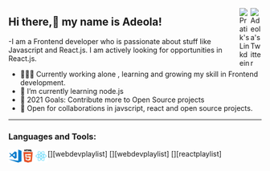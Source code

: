 <a href="https://twitter.com/Adetigerr" target="_blank" rel="nofollow"><img align="right" alt="Adeola's Twitter" width="22px" src="https://cdn.jsdelivr.net/npm/simple-icons@v3/icons/twitter.svg" /></a><a href="https://www.linkedin.com/in/adeola-ademosu-b85416190/" target="_blank" rel="nofollow"><img align="right" alt="Pratik's Linkdein" width="22px" src="https://cdn.jsdelivr.net/npm/simple-icons@v3/icons/linkedin.svg" /></a>

## Hi there,👋 my name is Adeola!

-I am a Frontend developer who is passionate about stuff like Javascript and React.js. I am actively looking for opportunities in React.js.
- 👨🏽‍💻 Currently working alone , learning and growing my skill in Frontend development.
- 🌱 I’m currently learning node.js
- 🥅 2021 Goals: Contribute more to Open Source projects
- 🤝 Open for collaborations in javscript, react and open source projects.

---

### Languages and Tools:

[<img align="left" alt="Visual Studio Code" width="26px" src="https://raw.githubusercontent.com/github/explore/80688e429a7d4ef2fca1e82350fe8e3517d3494d/topics/visual-studio-code/visual-studio-code.png" />][webdevplaylist]
[<img align="left" alt="HTML5" width="26px" src="https://raw.githubusercontent.com/github/explore/80688e429a7d4ef2fca1e82350fe8e3517d3494d/topics/html/html.png" />][webdevplaylist]
[<img align="left" alt="React" width="26px" src="https://raw.githubusercontent.com/github/explore/80688e429a7d4ef2fca1e82350fe8e3517d3494d/topics/react/react.png" />][reactplaylist]
